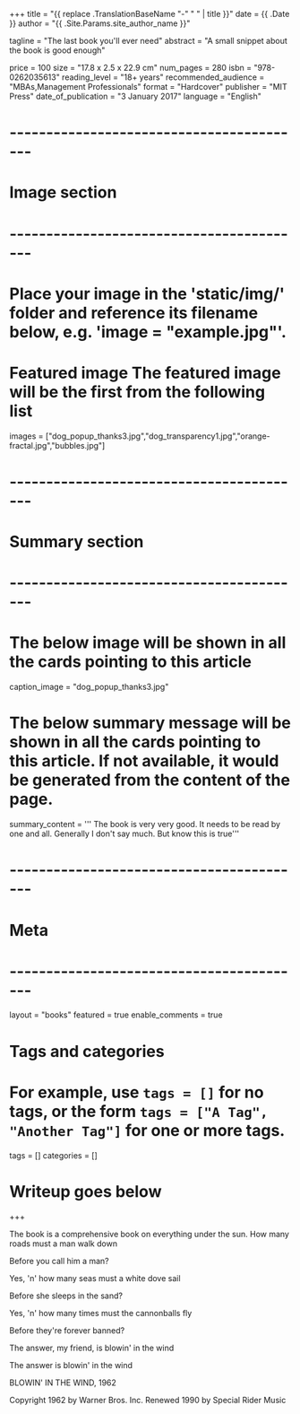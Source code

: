 +++
title = "{{ replace .TranslationBaseName "-" " " | title }}"
date = {{ .Date }}
author = "{{ .Site.Params.site_author_name }}"

tagline = "The last book you'll ever need"
abstract = "A small snippet about the book is good enough"

price = 100
size = "17.8 x 2.5 x 22.9 cm"
num_pages = 280
isbn = "978-0262035613"
reading_level = "18+ years"
recommended_audience = "MBAs,Management Professionals"
format = "Hardcover"
publisher = "MIT Press"
date_of_publication = "3 January 2017"
language = "English"

# -----------------------------------------
# Image section
# -----------------------------------------

# Place your image in the 'static/img/' folder and reference its filename below, e.g. 'image = "example.jpg"'.
# Featured image The featured image will be the first from the following list
images = ["dog_popup_thanks3.jpg","dog_transparency1.jpg","orange-fractal.jpg","bubbles.jpg"]

# -----------------------------------------
# Summary section
# -----------------------------------------

# The below image will be shown in all the cards pointing to this article
caption_image = "dog_popup_thanks3.jpg"
# The below summary message will be shown in all the cards pointing to this article. If not available, it would be generated from the content of the page.
summary_content = '''
The book is very very good. It needs to be read by one and all.
Generally I don't say much. But know this is true'''


# -----------------------------------------
# Meta
# -----------------------------------------

layout = "books"
featured = true
enable_comments = true

# Tags and categories
# For example, use `tags = []` for no tags, or the form `tags = ["A Tag", "Another Tag"]` for one or more tags.
tags = []
categories = []

# Writeup goes below
+++

The book is a comprehensive book on everything under the sun.
How many roads must a man walk down

Before you call him a man?

Yes, 'n' how many seas must a white dove sail

Before she sleeps in the sand?

Yes, 'n' how many times must the cannonballs fly

Before they're forever banned?

The answer, my friend, is blowin' in the wind

The answer is blowin' in the wind

BLOWIN' IN THE WIND, 1962

Copyright 1962 by Warner Bros. Inc. Renewed 1990 by Special Rider Music
